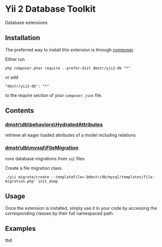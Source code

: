 Yii 2 Database Toolkit
======================
Database extensions

Installation
------------

The preferred way to install this extension is through [composer](http://getcomposer.org/download/).

Either run

```
php composer.phar require --prefer-dist dmstr/yii2-db "*"
```

or add

```
"dmstr/yii2-db": "*"
```

to the require section of your `composer.json` file.


Contents
--------

### [dmstr\db\behaviors\HydratedAttributes](https://github.com/dmstr/yii2-db/blob/master/db/behaviors/HydratedAttributes.php)

retrieve all eager loaded attributes of a model including relations

### [dmstr\db\mysql\FileMigration](https://github.com/dmstr/yii2-db/blob/master/db/mysql/FileMigration.php)

runs database migrations from `sql` files

Create a file migration class

```
./yii migrate/create --templateFile='@dmstr/db/mysql/templates/file-migration.php' init_dump
```
  

Usage
-----

Once the extension is installed, simply use it in your code by accessing the corresponding classes by their full namespaced path.

Examples
-------
tbd
